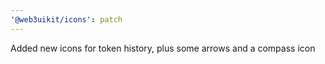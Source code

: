 ```yaml
---
'@web3uikit/icons': patch
---
```


Added new icons for token history, plus some arrows and a compass icon

